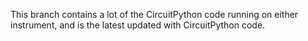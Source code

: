 This branch contains a lot of the CircuitPython code running on either instrument, and is the latest updated with CircuitPython code.

